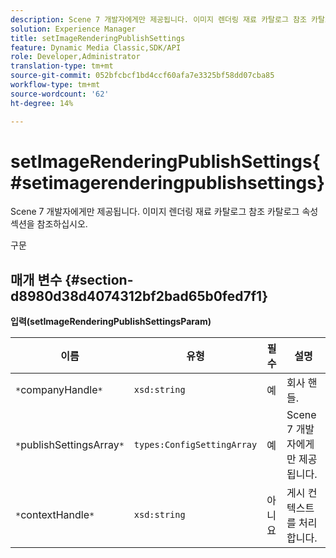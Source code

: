 ```yaml
---
description: Scene 7 개발자에게만 제공됩니다. 이미지 렌더링 재료 카탈로그 참조 카탈로그 속성 섹션을 참조하십시오.
solution: Experience Manager
title: setImageRenderingPublishSettings
feature: Dynamic Media Classic,SDK/API
role: Developer,Administrator
translation-type: tm+mt
source-git-commit: 052bfcbcf1bd4ccf60afa7e3325bf58dd07cba85
workflow-type: tm+mt
source-wordcount: '62'
ht-degree: 14%

---
```



# setImageRenderingPublishSettings{#setimagerenderingpublishsettings}

Scene 7 개발자에게만 제공됩니다. 이미지 렌더링 재료 카탈로그 참조 카탈로그 속성 섹션을 참조하십시오.

구문

## 매개 변수 {#section-d8980d38d4074312bf2bad65b0fed7f1}

**입력(setImageRenderingPublishSettingsParam)**

| 이름 | 유형 | 필수 | 설명 |
|---|---|---|---|
| `*`companyHandle`*` | `xsd:string` | 예 | 회사 핸들. |
| `*`publishSettingsArray`*` | `types:ConfigSettingArray` | 예 | Scene 7 개발자에게만 제공됩니다. |
| `*`contextHandle`*` | `xsd:string` | 아니요 | 게시 컨텍스트를 처리합니다. |

